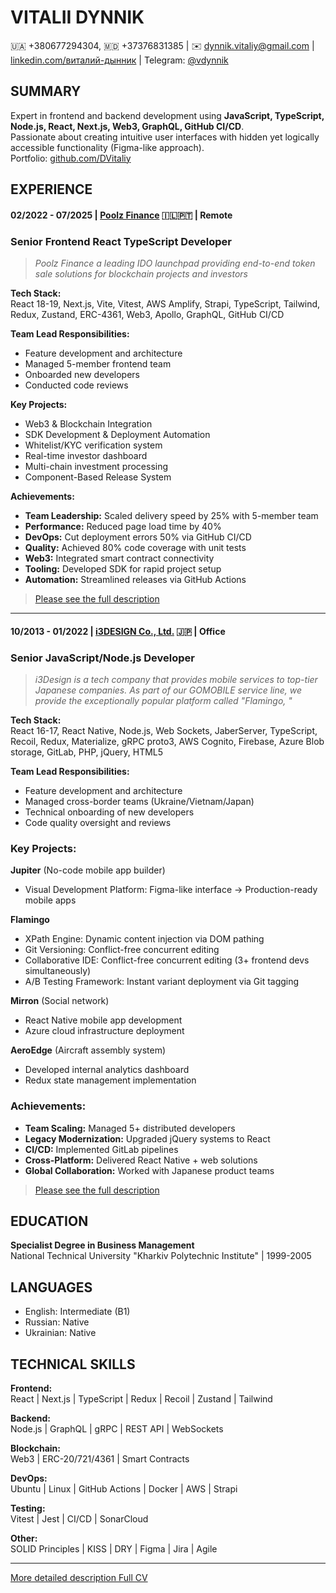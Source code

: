 # VITALII DYNNIK

🇺🇦 +380677294304, 🇲🇩 +37376831385 | ✉️ [dynnik.vitaliy@gmail.com](mailto:dynnik.vitaliy@gmail.com) | [linkedin.com/виталий-дынник](https://www.linkedin.com/in/виталий-дынник-73ba0b80/) | Telegram: [@vdynnik](https://t.me/vdynnik)

## SUMMARY

Expert in frontend and backend development using **JavaScript, TypeScript, Node.js, React, Next.js, Web3, GraphQL, GitHub CI/CD**.  
Passionate about creating intuitive user interfaces with hidden yet logically accessible functionality (Figma-like approach).  
Portfolio: [github.com/DVitaliy](https://github.com/DVitaliy)

## EXPERIENCE

#### 02/2022 - 07/2025 | [Poolz Finance](https://www.poolz.finance/) 🇮🇱🇵🇹 | Remote

### Senior Frontend React TypeScript Developer

> _Poolz Finance a leading IDO launchpad providing end-to-end token sale solutions for blockchain projects and investors_

**Tech Stack:**  
React 18-19, Next.js, Vite, Vitest, AWS Amplify, Strapi, TypeScript, Tailwind, Redux, Zustand, ERC-4361, Web3, Apollo, GraphQL, GitHub CI/CD

**Team Lead Responsibilities:**

- Feature development and architecture
- Managed 5-member frontend team
- Onboarded new developers
- Conducted code reviews

**Key Projects:**

- Web3 & Blockchain Integration
- SDK Development & Deployment Automation
- Whitelist/KYC verification system
- Real-time investor dashboard
- Multi-chain investment processing
- Component-Based Release System

**Achievements:**

- **Team Leadership:** Scaled delivery speed by 25% with 5-member team
- **Performance:** Reduced page load time by 40%
- **DevOps:** Cut deployment errors 50% via GitHub CI/CD
- **Quality:** Achieved 80% code coverage with unit tests
- **Web3:** Integrated smart contract connectivity
- **Tooling:** Developed SDK for rapid project setup
- **Automation:** Streamlined releases via GitHub Actions

> [Please see the full description](https://github.com/DVitaliy/DVitaliy/blob/main/resume.md)

---

#### 10/2013 - 01/2022 | [i3DESIGN Co., Ltd.](https://www.i3design.jp/) 🇯🇵 | Office

### Senior JavaScript/Node.js Developer

> _i3Design is a tech company that provides mobile services to top-tier Japanese
> companies. As part of our GOMOBILE service line, we provide the exceptionally popular
> platform called "Flamingo,
> "_

**Tech Stack:**  
React 16-17, React Native, Node.js, Web Sockets, JaberServer, TypeScript, Recoil, Redux, Materialize, gRPC proto3, AWS Cognito, Firebase, Azure Blob storage, GitLab, PHP, jQuery, HTML5

**Team Lead Responsibilities:**

- Feature development and architecture
- Managed cross-border teams (Ukraine/Vietnam/Japan)
- Technical onboarding of new developers
- Code quality oversight and reviews

### Key Projects:

**Jupiter** (No-code mobile app builder)

- Visual Development Platform: Figma-like interface → Production-ready mobile apps

**Flamingo**

- XPath Engine: Dynamic content injection via DOM pathing
- Git Versioning: Conflict-free concurrent editing
- Collaborative IDE: Conflict-free concurrent editing (3+ frontend devs simultaneously)
- A/B Testing Framework: Instant variant deployment via Git tagging

**Mirron** (Social network)

- React Native mobile app development
- Azure cloud infrastructure deployment

**AeroEdge** (Aircraft assembly system)

- Developed internal analytics dashboard
- Redux state management implementation

### Achievements:

- **Team Scaling:** Managed 5+ distributed developers
- **Legacy Modernization:** Upgraded jQuery systems to React
- **CI/CD:** Implemented GitLab pipelines
- **Cross-Platform:** Delivered React Native + web solutions
- **Global Collaboration:** Worked with Japanese product teams

> [Please see the full description](https://github.com/DVitaliy/DVitaliy/blob/main/resume.md#front-end-javascript-developer)

## EDUCATION

**Specialist Degree in Business Management**  
National Technical University "Kharkiv Polytechnic Institute" | 1999-2005

## LANGUAGES

- English: Intermediate (B1)
- Russian: Native
- Ukrainian: Native

## TECHNICAL SKILLS

**Frontend:**  
React | Next.js | TypeScript | Redux | Recoil | Zustand | Tailwind

**Backend:**  
Node.js | GraphQL | gRPC | REST API | WebSockets

**Blockchain:**  
Web3 | ERC-20/721/4361 | Smart Contracts

**DevOps:**  
Ubuntu | Linux | GitHub Actions | Docker | AWS | Strapi

**Testing:**  
Vitest | Jest | CI/CD | SonarCloud

**Other:**  
SOLID Principles | KISS | DRY | Figma | Jira | Agile

---

[More detailed description Full CV](https://github.com/DVitaliy/DVitaliy/blob/main/resume.md)
